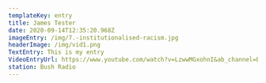 ```yaml
---
templateKey: entry
title: James Tester
date: 2020-09-14T12:35:20.968Z
imageEntry: /img/7.-institutionalised-racism.jpg
headerImage: /img/vid1.png
TextEntry: This is my entry
VideoEntryUrl: https://www.youtube.com/watch?v=LzwwMGxohnI&ab_channel=BufferFestival
station: Bush Radio
---
```

